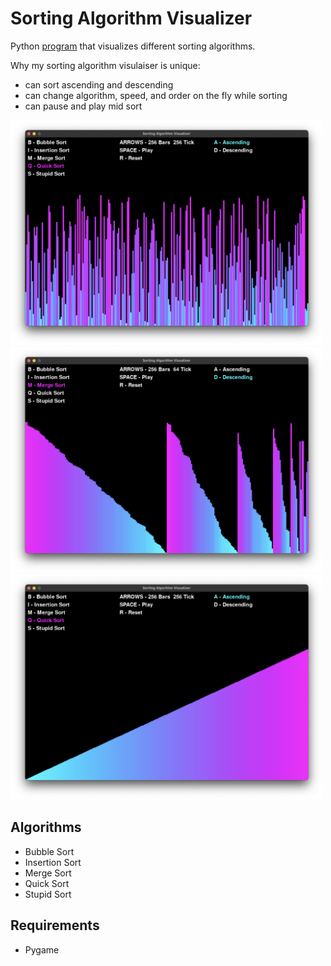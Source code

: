# Sorting Algorithm Visualizer

Python [program](visualizer.py) that visualizes different sorting algorithms.

Why my sorting algorithm visulaiser is unique:

- can sort ascending and descending
- can change algorithm, speed, and order on the fly while sorting
- can pause and play mid sort

<img src='examples/unsorted.png' alt='example pic' width=500px>
<img src='examples/merge.png' alt='example pic' width=500px>
<img src='examples/sorted.png' alt='example pic' width=500px>

## Algorithms

- Bubble Sort
- Insertion Sort
- Merge Sort
- Quick Sort
- Stupid Sort

## Requirements

- Pygame
